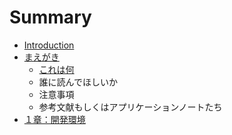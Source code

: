 # Summary

* [Introduction](README.md)
* [まえがき](foreword.md)
   * [これは何](0.1_whats_this.md)
   * 誰に読んでほしいか
   * 注意事項
   * 参考文献もしくはアプリケーションノートたち
* [１章：開発環境](1.0.0_DevelopEnvironment.md)

